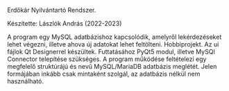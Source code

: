 Erdőkár Nyilvántartó Rendszer.

Készítette: Lászlók András (2022-2023)

A program egy MySQL adatbázishoz kapcsolódik, amelyről lekérdezéseket lehet végezni,
illetve ahova új adatokat lehet feltölteni.
Hobbiprojekt.
Az ui fájlok Qt Designerrel készültek.
Futtatásához PyQt5 modul, illetve MySQl Connector telepítése szükséges.
A program működése feltételezi egy megfelelő struktúrájú és nevű MySQL/MariaDB adatbázis meglétét. Jelen formájában inkább csak mintaként szolgál, az adatbázis nélkül nem használható.

